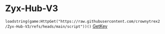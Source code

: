 # Zyx-Hub-V3
`loadstring(game:HttpGet("https://raw.githubusercontent.com/crownytrex2/Zyx-Hub-V3/refs/heads/main/script"))()`
[GetKey]([url](https://controlc.com/d029969b))
